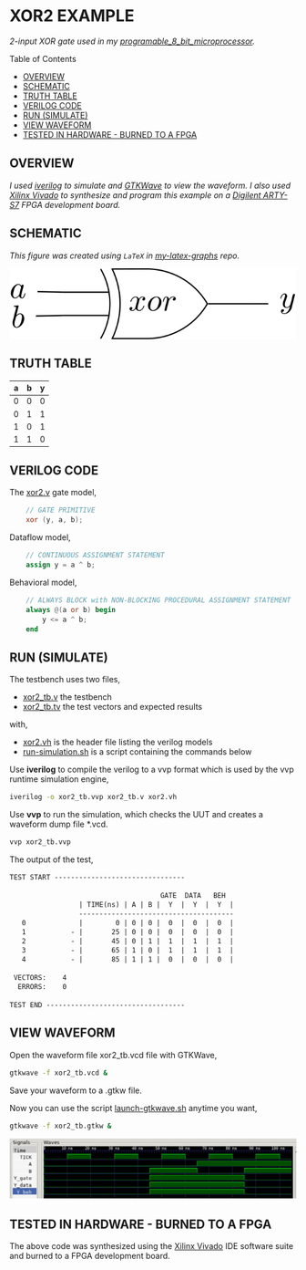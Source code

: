 # XOR2 EXAMPLE

_2-input XOR gate used in my
[programable_8_bit_microprocessor](https://github.com/JeffDeCola/my-verilog-examples/tree/master/systems/microprocessors/programable_8_bit_microprocessor)._

Table of Contents

* [OVERVIEW](https://github.com/JeffDeCola/my-verilog-examples/tree/master/basic-code/combinational-logic/xor2#overview)
* [SCHEMATIC](https://github.com/JeffDeCola/my-verilog-examples/tree/master/basic-code/combinational-logic/xor2#schematic)
* [TRUTH TABLE](https://github.com/JeffDeCola/my-verilog-examples/tree/master/basic-code/combinational-logic/xor2#truth-table)
* [VERILOG CODE](https://github.com/JeffDeCola/my-verilog-examples/tree/master/basic-code/combinational-logic/xor2#verilog-code)
* [RUN (SIMULATE)](https://github.com/JeffDeCola/my-verilog-examples/tree/master/basic-code/combinational-logic/xor2#run-simulate)
* [VIEW WAVEFORM](https://github.com/JeffDeCola/my-verilog-examples/tree/master/basic-code/combinational-logic/xor2#view-waveform)
* [TESTED IN HARDWARE - BURNED TO A FPGA](https://github.com/JeffDeCola/my-verilog-examples/tree/master/basic-code/combinational-logic/xor2#tested-in-hardware---burned-to-a-fpga)

## OVERVIEW

_I used
[iverilog](https://github.com/JeffDeCola/my-cheat-sheets/tree/master/hardware/tools/simulation/iverilog-cheat-sheet)
to simulate and
[GTKWave](https://github.com/JeffDeCola/my-cheat-sheets/tree/master/hardware/tools/simulation/gtkwave-cheat-sheet)
to view the waveform. I also used
[Xilinx Vivado](https://github.com/JeffDeCola/my-cheat-sheets/tree/master/hardware/tools/synthesis/xilinx-vivado-cheat-sheet)
to synthesize and program this example on a
[Digilent ARTY-S7](https://github.com/JeffDeCola/my-cheat-sheets/tree/master/hardware/development/fpga-development-boards/digilent-arty-s7-cheat-sheet)
FPGA development board._

## SCHEMATIC

_This figure was created using `LaTeX` in
[my-latex-graphs](https://github.com/JeffDeCola/my-latex-graphs/tree/master/mathematics/applied/electrical-engineering/combinational-logic/xor)
repo._

<p align="center">
    <img src="svgs/xor.svg"
    align="middle"
</p>

## TRUTH TABLE

| a     | b     | y     |
|:-----:|:-----:|:-----:|
| 0     | 0     | 0     |
| 0     | 1     | 1     |
| 1     | 0     | 1     |
| 1     | 1     | 0     |

## VERILOG CODE

The
[xor2.v](https://github.com/JeffDeCola/my-verilog-examples/blob/master/basic-code/combinational-logic/xor2/xor2.v)
gate model,

```verilog
    // GATE PRIMITIVE
    xor (y, a, b);
```

Dataflow model,

```verilog
    // CONTINUOUS ASSIGNMENT STATEMENT
    assign y = a ^ b;
```

Behavioral model,

```verilog
    // ALWAYS BLOCK with NON-BLOCKING PROCEDURAL ASSIGNMENT STATEMENT
    always @(a or b) begin
        y <= a ^ b;
    end
```

## RUN (SIMULATE)

The testbench uses two files,

* [xor2_tb.v](https://github.com/JeffDeCola/my-verilog-examples/blob/master/basic-code/combinational-logic/xor2/xor2_tb.v)
  the testbench
* [xor2_tb.tv](https://github.com/JeffDeCola/my-verilog-examples/blob/master/basic-code/combinational-logic/xor2/xor2_tb.tv)
  the test vectors and expected results

with,

* [xor2.vh](https://github.com/JeffDeCola/my-verilog-examples/blob/master/basic-code/combinational-logic/xor2/xor2.vh)
  is the header file listing the verilog models
* [run-simulation.sh](https://github.com/JeffDeCola/my-verilog-examples/blob/master/basic-code/combinational-logic/xor2/run-simulation.sh)
  is a script containing the commands below

Use **iverilog** to compile the verilog to a vvp format
which is used by the vvp runtime simulation engine,

```bash
iverilog -o xor2_tb.vvp xor2_tb.v xor2.vh
```

Use **vvp** to run the simulation, which checks the UUT
and creates a waveform dump file *.vcd.

```bash
vvp xor2_tb.vvp
```

The output of the test,

```text
TEST START --------------------------------

                                     GATE  DATA   BEH
                 | TIME(ns) | A | B |  Y  |  Y  |  Y  |
                 --------------------------------------
   0             |        0 | 0 | 0 |  0  |  0  |  0  |
   1           - |       25 | 0 | 0 |  0  |  0  |  0  |
   2           - |       45 | 0 | 1 |  1  |  1  |  1  |
   3           - |       65 | 1 | 0 |  1  |  1  |  1  |
   4           - |       85 | 1 | 1 |  0  |  0  |  0  |

 VECTORS:    4
  ERRORS:    0

TEST END ----------------------------------
```

## VIEW WAVEFORM

Open the waveform file xor2_tb.vcd file with GTKWave,

```bash
gtkwave -f xor2_tb.vcd &
```

Save your waveform to a .gtkw file.

Now you can use the script
[launch-gtkwave.sh](https://github.com/JeffDeCola/my-verilog-examples/blob/master/launch-GTKWave-script/launch-gtkwave.sh)
anytime you want,

```bash
gtkwave -f xor2_tb.gtkw &
```

![xor2-waveform.jpg](../../../docs/pics/basic-code/xor2-waveform.jpg)

## TESTED IN HARDWARE - BURNED TO A FPGA

The above code was synthesized using the
[Xilinx Vivado](https://github.com/JeffDeCola/my-cheat-sheets/tree/master/hardware/tools/synthesis/xilinx-vivado-cheat-sheet)
IDE software suite and burned to a FPGA development board.
